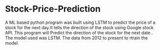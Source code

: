 # Stock-Price-Prediction
A ML based python program was built using LSTM to predict the price of a stock
for the next day.It tells the direction of the stock using Google stock API.
This program will Predict the direction of the stock for the next date .
The model used was LSTM.
The data from 2012 to present to rtrain the model.
